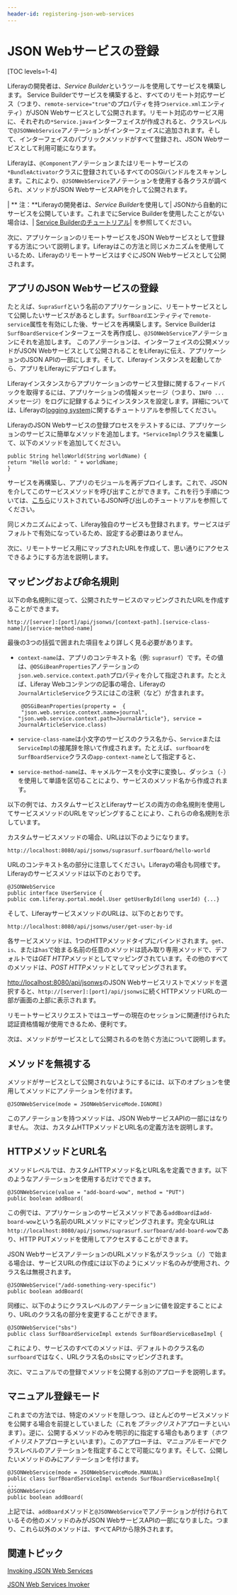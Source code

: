 ```yaml
---
header-id: registering-json-web-services
---
```


# JSON Webサービスの登録

[TOC levels=1-4]

Liferayの開発者は、*Service Builder*というツールを使用してサービスを構築します。
Service Builderでサービスを構築すると、すべてのリモート対応サービス（つまり、`remote-service="true"`のプロパティを持つ`service.xml`エンティティ）がJSON Webサービスとして公開されます。リモート対応のサービス用に、それぞれの`*Service.java`インターフェイスが作成されると、クラスレベルで`@JSONWebService`アノテーションがインターフェイスに追加されます。そして、インターフェイスのパブリックメソッドがすべて登録され、JSON Webサービスとして利用可能になります。

Liferayは、`@Component`アノテーションまたはリモートサービスの`*BundleActivator`クラスに登録されているすべてのOSGiバンドルをスキャンします。これにより、`@JSONWebService`アノテーションを使用する各クラスが調べられ、メソッドがJSON WebサービスAPIを介して公開されます。

| ** 注：**Liferayの開発者は、*Service Builder*を使用して| JSONから自動的にサービスを公開しています。これまでにService Builderを使用したことがない場合は、| [Service Builderのチュートリアル](/docs/7-1/tutorials/-/knowledge_base/t/what-is-service-builder)| を参照してください。

次に、アプリケーションのリモートサービスをJSON Webサービスとして登録する方法について説明します。Liferayはこの方法と同じメカニズムを使用しているため、LiferayのリモートサービスはすぐにJSON Webサービスとして公開されます。

## アプリのJSON Webサービスの登録

たとえば、`SupraSurf`という名前のアプリケーションに、リモートサービスとして公開したいサービスがあるとします。`SurfBoard`エンティティで`remote-service`属性を有効にした後、サービスを再構築します。Service Builderは`SurfBoardService`インターフェースを再作成し、`@JSONWebService`アノテーションにそれを追加します。
このアノテーションは、インターフェイスの公開メソッドがJSON Webサービスとして公開されることをLiferayに伝え、アプリケーションのJSON APIの一部にします。そして、Liferayインスタンスを起動してから、アプリをLiferayにデプロイします。

Liferayインスタンスからアプリケーションのサービス登録に関するフィードバックを取得するには、アプリケーションの情報メッセージ（つまり、`INFO ...`メッセージ）をログに記録するようにインスタンスを設定します。詳細については、Liferayの[logging system](/docs/7-1/user/-/knowledge_base/u/server-administration)に関するチュートリアルを参照してください。

LiferayのJSON Webサービスの登録プロセスをテストするには、アプリケーションのサービスに簡単なメソッドを追加します。`*ServiceImpl`クラスを編集して、以下のメソッドを追加してください。

    public String helloWorld(String worldName) {
    return "Hello world: " + worldName;
    }

サービスを再構築し、アプリのモジュールを再デプロイします。これで、JSONを介してこのサービスメソッドを呼び出すことができます。これを行う手順については、[こちら](/docs/7-1/tutorials/-/knowledge_base/t/service-builder-web-services)にリストされているJSON呼び出しのチュートリアルを参照してください。

同じメカニズムによって、Liferay独自のサービスも登録されます。サービスはデフォルトで有効になっているため、設定する必要はありません。

次に、リモートサービス用にマップされたURLを作成して、思い通りにアクセスできるようにする方法を説明します。

## マッピングおよび命名規則

以下の命名規則に従って、公開されたサービスのマッピングされたURLを作成することができます。

    http://[server]:[port]/api/jsonws/[context-path].[service-class-name]/[service-method-name]

最後の3つの括弧で囲まれた項目をより詳しく見る必要があります。

- `context-name`は、アプリのコンテキスト名（例: `suprasurf`）です。その値は、`@OSGiBeanProperties`アノテーションの`json.web.service.context.path`プロパティを介して指定されます。たとえば、Liferay Webコンテンツの記事の場合、Liferayの`JournalArticleService`クラスにはこの注釈（など）が含まれます。

       @OSGiBeanProperties(property =  {
       "json.web.service.context.name=journal", "json.web.service.context.path=JournalArticle"}, service = JournalArticleService.class)
   
- `service-class-name`は小文字のサービスのクラス名から、`Service`または`ServiceImpl`の接尾辞を除いて作成されます。たとえば、`surfboard`を`SurfBoardService`クラスの`app-context-name`として指定すると、
- `service-method-name`は、キャメルケースを小文字に変換し、ダッシュ（`-`）を使用して単語を区切ることにより、サービスのメソッド名から作成されます。

以下の例では、カスタムサービスとLiferayサービスの両方の命名規則を使用してサービスメソッドのURLをマッピングすることにより、これらの命名規則を示しています。

カスタムサービスメソッドの場合、URLは以下のようになります。

    http://localhost:8080/api/jsonws/suprasurf.surfboard/hello-world

URLのコンテキスト名の部分に注意してください。Liferayの場合も同様です。Liferayのサービスメソッドは以下のとおりです。

    @JSONWebService
    public interface UserService {
    public com.liferay.portal.model.User getUserById(long userId) {...}

そして、LiferayサービスメソッドのURLは、以下のとおりです。

    http://localhost:8080/api/jsonws/user/get-user-by-id

各サービスメソッドは、1つのHTTPメソッドタイプにバインドされます。`get`、`is`、または`has`で始まる名前の任意のメソッドは読み取り専用メソッドで、デフォルトでは*GET HTTP*メソッドとしてマッピングされています。その他のすべてのメソッドは、*POST HTTP*メソッドとしてマッピングされます。

[http://localhost:8080/api/jsonws](http://localhost:8080/api/jsonws)のJSON Webサービスリストでメソッドを選択すると、`http://[server]:[port]/api/jsonws`に続くHTTPメソッドURLの一部が画面の上部に表示されます。

リモートサービスリクエストではユーザーの現在のセッションに関連付けられた認証資格情報が使用できるため、便利です。

次は、メソッドがサービスとして公開されるのを防ぐ方法について説明します。

## メソッドを無視する

メソッドがサービスとして公開されないようにするには、以下のオプションを使用してメソッドにアノテーションを付けます。

    @JSONWebService(mode = JSONWebServiceMode.IGNORE)

このアノテーションを持つメソッドは、JSON WebサービスAPIの一部にはなりません。
次は、カスタムHTTPメソッドとURL名の定義方法を説明します。

## HTTPメソッドとURL名

メソッドレベルでは、カスタムHTTPメソッド名とURL名を定義できます。以下のようなアノテーションを使用するだけでできます。

    @JSONWebService(value = "add-board-wow", method = "PUT")
    public boolean addBoard(

この例では、アプリケーションのサービスメソッドである`addBoard`は`add-board-wow`という名前のURLメソッドにマッピングされます。完全なURLは`http://localhost:8080/api/jsonws/suprasurf.surfboard/add-board-wow`であり、HTTP PUTメソッドを使用してアクセスすることができます。

JSON WebサービスアノテーションのURLメソッド名がスラッシュ（`/`）で始まる場合は、サービスURLの作成には以下のようにメソッド名のみが使用され、クラス名は無視されます。

    @JSONWebService("/add-something-very-specific")
    public boolean addBoard(

同様に、以下のようにクラスレベルのアノテーションに値を設定することにより、URLのクラス名の部分を変更することができます。

    @JSONWebService("sbs")
    public class SurfBoardServiceImpl extends SurfBoardServiceBaseImpl {

これにより、サービスのすべてのメソッドは、デフォルトのクラス名の`surfboard`ではなく、URLクラス名の`sbs`にマッピングされます。

次に、マニュアルでの登録でメソッドを公開する別のアプローチを説明します。

## マニュアル登録モード

これまでの方法では、特定のメソッドを隠しつつ、ほとんどのサービスメソッドを公開する場合を前提としていました（これを*ブラックリスト*アプローチといいます）。逆に、公開するメソッドのみを明示的に指定する場合もあります（*ホワイトリスト*アプローチといいます）。このアプローチは、*マニュアルモード*でクラスレベルのアノテーションを指定することで可能になります。そして、公開したいメソッドのみにアノテーションを付けます。

    @JSONWebService(mode = JSONWebServiceMode.MANUAL)
    public class SurfBoardServiceImpl extends SurfBoardServiceBaseImpl{
    ...
    @JSONWebService
    public boolean addBoard(

上記では、`addBoard`メソッドと`@JSONWebService`でアノテーションが付けられているその他のメソッドのみがJSON WebサービスAPIの一部になりました。つまり、これら以外のメソッドは、すべてAPIから除外されます。

## 関連トピック

[Invoking JSON Web Services](/docs/7-1/tutorials/-/knowledge_base/t/invoking-json-web-services)

[JSON Web Services Invoker](/docs/7-1/tutorials/-/knowledge_base/t/json-web-services-invoker)
